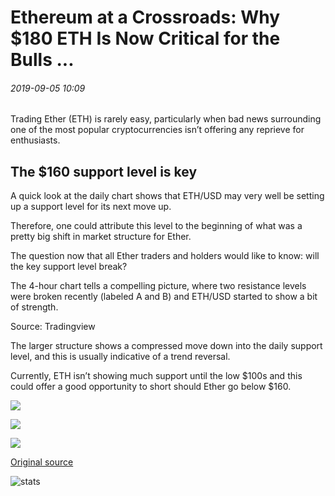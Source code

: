 # Ethereum at a Crossroads: Why $180 ETH Is Now Critical for the Bulls ...

###### 2019-09-05 10:09

Trading Ether (ETH) is rarely easy, particularly when bad news surrounding one of the most popular cryptocurrencies isn’t offering any reprieve for enthusiasts.

## The $160 support level is key

A quick look at the daily chart shows that ETH/USD may very well be setting up a support level for its next move up.

Therefore, one could attribute this level to the beginning of what was a pretty big shift in market structure for Ether.

The question now that all Ether traders and holders would like to know: will the key support level break?

The 4-hour chart tells a compelling picture, where two resistance levels were broken recently (labeled A and B) and ETH/USD started to show a bit of strength.

Source: Tradingview

The larger structure shows a compressed move down into the daily support level, and this is usually indicative of a trend reversal.

Currently, ETH isn’t showing much support until the low $100s and this could offer a good opportunity to short should Ether go below $160.

![](https://s3.cointelegraph.com/storage/uploads/view/3543ecd4d8a478752c5957e8f1466f76.png)

![](https://s3.cointelegraph.com/storage/uploads/view/bc591eebe56c03070b8599dd031dcb10.png)

![](https://s3.cointelegraph.com/storage/uploads/view/bea2b011948d59476f1cfde329fdc765.png)

[Original source](https://cointelegraph.com/news/ethereum-at-a-crossroads-why-180-eth-is-now-critical-for-the-bulls)

![stats](https://c.statcounter.com/11760860/0/a89fa40b/1/ "stats")